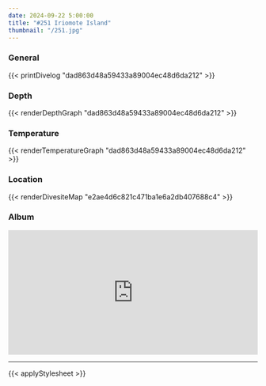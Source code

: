 ```yaml
---
date: 2024-09-22 5:00:00
title: "#251 Iriomote Island"
thumbnail: "/251.jpg"
---
```


### General

{{< printDivelog "dad863d48a59433a89004ec48d6da212" >}}

### Depth

{{< renderDepthGraph "dad863d48a59433a89004ec48d6da212" >}}

### Temperature

{{< renderTemperatureGraph "dad863d48a59433a89004ec48d6da212" >}}

### Location

{{< renderDivesiteMap "e2ae4d6c821c471ba1e6a2db407688c4" >}}

### Album

<div class='lr_embed' style='position: relative; padding-bottom: 50%; height: 0; overflow: hidden;'><iframe id='iframe' src='https://lightroom.adobe.com/embed/shares/611169d442f048ada8f5dff8d6d9d411/slideshow?background_color=%232D2D2D&color=%23999999' frameborder='0'style='width:100%; height:100%; position: absolute; top:0; left:0;' ></iframe></div>

---

{{< applyStylesheet >}}
